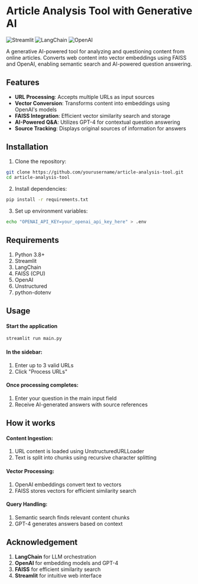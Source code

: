 # Article Analysis Tool with Generative AI

![Streamlit](https://img.shields.io/badge/Streamlit-FF4B4B?style=for-the-badge&logo=Streamlit&logoColor=white)
![LangChain](https://img.shields.io/badge/LangChain-00ADD8?style=for-the-badge&logo=langchain&logoColor=white)
![OpenAI](https://img.shields.io/badge/OpenAI-412991?style=for-the-badge&logo=openai&logoColor=white)

A generative AI-powered tool for analyzing and questioning content from online articles. Converts web content into vector embeddings using FAISS and OpenAI, enabling semantic search and AI-powered question answering.

## Features

- **URL Processing**: Accepts multiple URLs as input sources
- **Vector Conversion**: Transforms content into embeddings using OpenAI's models
- **FAISS Integration**: Efficient vector similarity search and storage
- **AI-Powered Q&A**: Utilizes GPT-4 for contextual question answering
- **Source Tracking**: Displays original sources of information for answers

## Installation

1. Clone the repository:
```bash
git clone https://github.com/yourusername/article-analysis-tool.git
cd article-analysis-tool
```

2. Install dependencies:
```bash
pip install -r requirements.txt
```

3. Set up environment variables:
```bash
echo "OPENAI_API_KEY=your_openai_api_key_here" > .env
```
## Requirements
1. Python 3.8+
2. Streamlit
3. LangChain
4. FAISS (CPU)
5. OpenAI
6. Unstructured
7. python-dotenv

## Usage
#### Start the application
```bash
streamlit run main.py
```
#### In the sidebar:
1. Enter up to 3 valid URLs
2. Click "Process URLs"
#### Once processing completes:
1. Enter your question in the main input field
2. Receive AI-generated answers with source references

## How it works
#### Content Ingestion:
1. URL content is loaded using UnstructuredURLLoader
2. Text is split into chunks using recursive character splitting

#### Vector Processing:
1. OpenAI embeddings convert text to vectors
2. FAISS stores vectors for efficient similarity search

#### Query Handling:
1. Semantic search finds relevant content chunks
2. GPT-4 generates answers based on context

## Acknowledgement

1. **LangChain** for LLM orchestration
2. **OpenAI** for embedding models and GPT-4
3. **FAISS** for efficient similarity search
4. **Streamlit** for intuitive web interface
